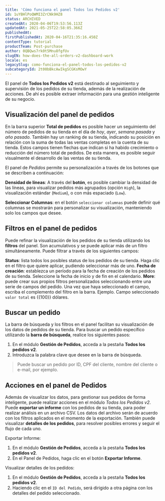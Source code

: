 ```yaml
---
title: 'Cómo funciona el panel Todos los Pedidos v2'
id: 1uYBHlPoQWMI3ZrCNk9HZ8
status: ARCHIVED
createdAt: 2020-04-06T19:53:56.113Z
updatedAt: 2021-05-25T22:58:05.366Z
publishedAt: 
firstPublishedAt: 2020-04-16T21:35:16.450Z
contentType: tutorial
productTeam: Post-purchase
author: 0QBQws7rk0t5Mnu8fgfUv
slugEN: how-does-the-all-orders-v2-dashboard-work
locale: es
legacySlug: como-funciona-el-panel-todos-los-pedidos-v2
subcategoryId: 2t00bBkcAwIkgSCGKsMOwY
---
```


El panel de **Todos los Pedidos v2** está destinado al seguimiento y supervisión de los pedidos de su tienda, además de la realización de acciones. De ahí es posible extraer información para una gestión inteligente de su negocio.

## Visualización del panel de pedidos

En la barra superior **Total de pedidos** es posible hacer un seguimiento del número de pedidos de su tienda en el día de *hoy*, *ayer*, *semana pasada* y *año pasado*. También hay un ranking de su tienda, indicando su posición en relación con la suma de todas las ventas completas en la cuenta de su tienda. Estos campos tienen flechas que indican si ha habido crecimiento o reducción del número total de pedidos. De esta manera, es posible  seguir visualmente el desarrollo de las ventas de su tienda. 

El panel de *Pedidos* permite su personalización a través de los botones que se describen a continuación:

**Densidad de líneas**:  A través del **botón**, es posible cambiar la densidad de las líneas, para visualizar pedidos más agrupados (opción `High`), la visualización estándar (`Medium`), o con más espaciado (`Low`).

**Seleccionar Columnas**: en el botón `seleccionar columnas` puede definir qué columnas se mostrarán para personalizar su visualización, manteniendo solo los campos que desee.

## Filtros en el panel de pedidos

Puede refinar la visualización de los pedidos de su tienda utilizando los **filtros** del panel. Son acumulativos y se puede aplicar más de un filtro simultáneamente. Puede filtrar a través de los siguientes campos: 

**Status**: lista todos los posibles status de los pedidos de su tienda. Haga clic en el filtro que quiere aplicar, pudiendo seleccionar más de uno.
**Fecha de creación**: establezca un período para la fecha de creación de los pedidos de su tienda. Seleccione la fecha de inicio y de fin en el calendario. 
**More**: puede crear sus propios filtros personalizados seleccionando entre una serie de campos del pedido. Una vez que haya seleccionado el campo, escriba el complemento del filtro en la barra. Ejemplo. Campo seleccionado `valor total` es {{100}} dólares. 


## Buscar un pedido

La barra de búsqueda y los filtros en el panel facilitan su  visualización de los datos de pedidos de su tienda.
Para buscar un pedido específico utilizando la **barra de búsqueda**, realice los siguientes pasos:

1. En el módulo **Gestión de Pedidos**, acceda a la pestaña **Todos los pedidos v2**.
2. Introduzca la palabra clave que desee en la barra de búsqueda.
 > Puede buscar un pedido por ID, CPF del cliente, nombre del cliente o e-mail, por ejemplo.


## Acciones en el panel de Pedidos

Además de visualizar los datos, para gestionar sus pedidos de forma inteligente, puede realizar acciones en el módulo *Todos los Pedidos v2*.  Puede **exportar un informe** con los pedidos de su tienda, para poder realizar análisis en un archivo CSV. Los datos del archivo serán de acuerdo con los filtros aplicados en el momento de la exportación. También puede visualizar **detalles de los pedidos**, para resolver posibles errores y seguir el flujo de cada uno. 

Exportar Informe:
1. En el módulo **Gestión de Pedidos**, acceda a la pestaña **Todos los pedidos v2**.
2. En el Panel de Pedidos, haga clic en el botón **Exportar Informe**. 


Visualizar detalles de los pedidos:
1. En el módulo **Gestión de Pedidos**, acceda a la pestaña **Todos los pedidos v2**.
2. Haciendo clic en el `ID del Pedido`, será dirigido a otra página con los detalles del pedido seleccionado. 

